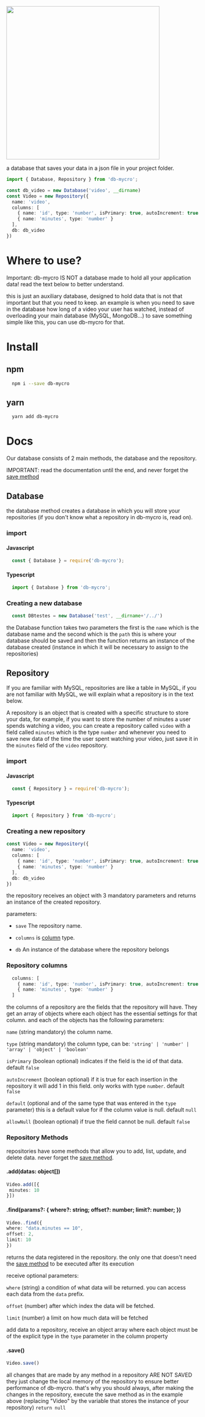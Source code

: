 [<img src="https://ik.imagekit.io/Theryston/Frame_1__1__jeC54DOiF.png" width="400px">](https://www.npmjs.com/package/db-mycro)

a database that saves your data in a json file in your project folder.

```ts
import { Database, Repository } from 'db-mycro';

const db_video = new Database('video', __dirname)
const Video = new Repository({
  name: 'video',
  columns: [
    { name: 'id', type: 'number', isPrimary: true, autoIncrement: true },
    { name: 'minutes', type: 'number' }
  ],
  db: db_video
})
```

# Where to use?
Important: db-mycro IS NOT a database made to hold all your application data! read the text below to better understand. 

this is just an auxiliary database, designed to hold data that is not that important but that you need to keep. an example is when you need to save in the database how long of a video your user has watched, instead of overloading your main database (MySQL, MongoDB...) to save something simple like this, you can use db-mycro for that.

# Install

## npm
```bash
  npm i --save db-mycro
```

## yarn
```bash
  yarn add db-mycro
```

# Docs
Our database consists of 2 main methods, the database and the repository.

IMPORTANT: read the documentation until the end, and never forget the [save method](#save)

## Database
the database method creates a database in which you will store your repositories (if you don't know what a repository in db-mycro is, read on).

### import
#### Javascript
```js
  const { Database } = require('db-mycro');
```
#### Typescript
```ts
  import { Database } from 'db-mycro';
```

### Creating a new database
```ts
  const DBtestes = new Database('test', __dirname+'/../')
```

the Database function takes two parameters the first is the ```name``` which is the database name and the second which is the ```path``` this is where your database should be saved and then the function returns an instance of the database created (instance in which it will be necessary to assign to the repositories)

## Repository
If you are familiar with MySQL, repositories are like a table in MySQL, if you are not familiar with MySQL, we will explain what a repository is in the text below.

A repository is an object that is created with a specific structure to store your data, for example, if you want to store the number of minutes a user spends watching a video, you can create a repository called ```video``` with a field called ```minutes``` which is the type ```number``` and whenever you need to save new data of the time the user spent watching your video, just save it in the ```minutes``` field of the ```video``` repository.

### import
#### Javascript
```js
  const { Repository } = require('db-mycro');
```
#### Typescript
```ts
  import { Repository } from 'db-mycro';
```

### Creating a new repository
```ts
const Video = new Repository({
  name: 'video',
  columns: [
    { name: 'id', type: 'number', isPrimary: true, autoIncrement: true },
    { name: 'minutes', type: 'number' }
  ],
  db: db_video
})
```

the repository receives an object with 3 mandatory parameters and returns an instance of the created repository.

parameters:

- ```save``` The repository name.

- ```columns``` is [column](#repository-columns) type.

- ```db``` An instance of the database where the repository belongs

### Repository columns
```ts
  columns: [
    { name: 'id', type: 'number', isPrimary: true, autoIncrement: true },
    { name: 'minutes', type: 'number' }
  ]
 ```
 
 the columns of a repository are the fields that the repository will have. They get an array of objects where each object has the essential settings for that column. and each of the objects has the following parameters:
 
 ```name``` (string mandatory) the column name.
 
 ```type``` (string mandatory) the column type, can be: ```'string' | 'number' | 'array' | 'object' | 'boolean'```
 
 ```isPrimary``` (boolean optional) indicates if the field is the id of that data. default ```false```
 
 ```autoIncrement``` (boolean optional) if it is true for each insertion in the repository it will add 1 in this field. only works with type ```number```. default ```false```
 
 ```default``` (optional and of the same type that was entered in the ```type``` parameter) this is a default value for if the column value is null. default ```null```
 
 ```allowNull``` (boolean optional) if true the field cannot be null. default ```false```
 
 ### Repository Methods
 repositories have some methods that allow you to add, list, update, and delete data. never forget the [save method](#save).
 
 #### .add(datas: object[])
 ```ts
 Video.add([{
  minutes: 10
}])
 ```
 
 #### .find(params?: { where?: string; offset?: number; limit?: number; })
 ```ts
 Video..find({
 where: "data.minutes == 10",
 offset: 2,
 limit: 10
 })
 ```
 
 returns the data registered in the repository. the only one that doesn't need the [save method](#save) to be executed after its execution
 
 receive optional parameters:
 
 ```where``` (string) a condition of what data will be returned. you can access each data from the ```data``` prefix.
 
 ```offset``` (number) after which index the data will be fetched.
 
 ```limit``` (number) a limit on how much data will be fetched
 
 add data to a repository, receive an object array where each object must be of the explicit type in the ```type``` parameter in the column property
 
 #### .save()
 ```ts
 Video.save()
 ```
 
 all changes that are made by any method in a repository ARE NOT SAVED they just change the local memory of the repository to ensure better performance of db-mycro. that's why you should always, after making the changes in the repository, execute the save method as in the example above (replacing "Video" by the variable that stores the instance of your repository)
 ```return null```
